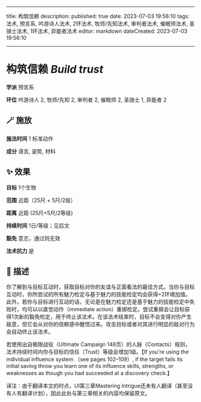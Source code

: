 
---
title: 构筑信赖
description: 
published: true
date: 2023-07-03 19:56:10
tags: 法术, 预言系, 吟游诗人法术, 2环法术, 牧师/先知法术, 审判者法术, 催眠师法术, 圣骑士法术, 1环法术, 异能者法术
editor: markdown
dateCreated: 2023-07-03 19:56:10

---

# **构筑信赖** *Build trust*

**学派** 预言系 

**环位** 吟游诗人 2, 牧师/先知 2, 审判者 2, 催眠师 2, 圣骑士 1, 异能者 2

## 🪄 施放

**施法时间** 1 标准动作

**成分** 语言, 姿势, 材料

## ✨ 效果 

**目标** 1个生物 

**范围** 近距（25尺 + 5尺/2级）

**距离** 近距 (25尺+5尺/2等级)  

**持续时间** 1日/等级；见后文 

**豁免** 意志，通过则无效

**法术抗力** 是

## 📖 描述

你了解到与目标互动时，获取目标对你的友谊与正面看法的最佳方式。当你与目标互动时，你所尝试的所有魅力检定与基于魅力的技能检定均会获得+2环境加值。此外，若你与目标进行互动的话，无论是在魅力检定还是基于魅力的技能检定中失败时，均可以以直觉动作（immediate action）重掷检定。尝试重掷会让目标获得1次新的豁免检定，用于终止该法术。在该法术结束时，目标不会变得对你产生敌意，但它会从对你的信赖感中醒悟过来。攻击目标或者对其进行明显的敌对行为会自动终止该法术。

若使用出自极限战役（Ultimate Campaign 148页）的人脉（Contacts）规则，法术持续时间内你与目标的信任（Trust）等级会增加1级。【If you're using the individual influence system （see pages 102–109）, if the target fails its initial saving throw you learn one of its influence skills, strengths, or weaknesses as though you had succeeded at a discovery check.】

译注：由于翻译本文的时点，UI第三章Mastering Intrigue还未有人翻译（甚至没有人有翻译计划），因此此处与第三章相关的内容均保留原文。
    